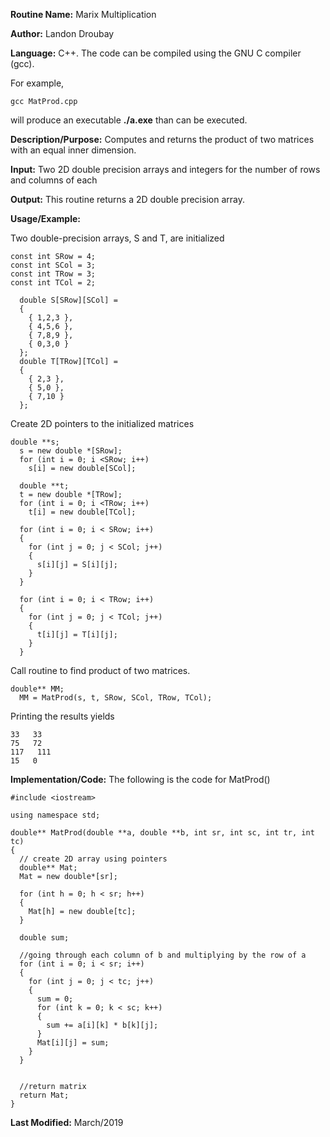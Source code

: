**Routine Name:**           Marix Multiplication

**Author:** Landon Droubay

**Language:** C++. The code can be compiled using the GNU C compiler (gcc).

For example,

    gcc MatProd.cpp

will produce an executable **./a.exe** than can be executed. 

**Description/Purpose:** Computes and returns the product of two matrices with an equal inner dimension.

**Input:** Two 2D double precision arrays and integers for the number of rows and columns of each

**Output:** This routine returns a 2D double precision array.

**Usage/Example:**

Two double-precision arrays, S and T, are initialized

```c_cpp
const int SRow = 4;
const int SCol = 3;
const int TRow = 3;
const int TCol = 2;

  double S[SRow][SCol] =
  {
    { 1,2,3 },
    { 4,5,6 },
    { 7,8,9 },
    { 0,3,0 }
  };
  double T[TRow][TCol] =
  {
    { 2,3 },
    { 5,0 },
    { 7,10 }
  };
```
Create  2D pointers to the initialized matrices

```c_cpp
double **s;
  s = new double *[SRow];
  for (int i = 0; i <SRow; i++)
    s[i] = new double[SCol];

  double **t;
  t = new double *[TRow];
  for (int i = 0; i <TRow; i++)
    t[i] = new double[TCol];

  for (int i = 0; i < SRow; i++)
  {
    for (int j = 0; j < SCol; j++)
    {
      s[i][j] = S[i][j];
    }
  }
  
  for (int i = 0; i < TRow; i++)
  {
    for (int j = 0; j < TCol; j++)
    {
      t[i][j] = T[i][j];
    }
  }
```
Call routine to find product of two matrices.

```c_cpp
double** MM;
  MM = MatProd(s, t, SRow, SCol, TRow, TCol);
```

Printing the results yields

```c_cpp
33   33
75   72
117   111
15   0
```

**Implementation/Code:** The following is the code for MatProd()

```c_cpp
#include <iostream>

using namespace std;

double** MatProd(double **a, double **b, int sr, int sc, int tr, int tc)
{
  // create 2D array using pointers
  double** Mat;
  Mat = new double*[sr];

  for (int h = 0; h < sr; h++)
  {
    Mat[h] = new double[tc];
  }

  double sum;

  //going through each column of b and multiplying by the row of a
  for (int i = 0; i < sr; i++)
  {
    for (int j = 0; j < tc; j++)
    {
      sum = 0;
      for (int k = 0; k < sc; k++)
      {
        sum += a[i][k] * b[k][j];
      }
      Mat[i][j] = sum;
    }
  }
  

  //return matrix
  return Mat;
}
```
**Last Modified:** March/2019

